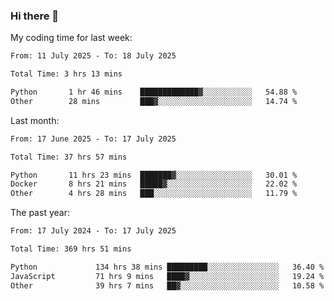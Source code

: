 ### Hi there 👋

My coding time for last week:

<!--START_SECTION:week-->

```txt
From: 11 July 2025 - To: 18 July 2025

Total Time: 3 hrs 13 mins

Python       1 hr 46 mins    █████████████▓░░░░░░░░░░░   54.88 %
Other        28 mins         ███▓░░░░░░░░░░░░░░░░░░░░░   14.74 %
```

<!--END_SECTION:week-->

Last month:

<!--START_SECTION:month-->

```txt
From: 17 June 2025 - To: 17 July 2025

Total Time: 37 hrs 57 mins

Python       11 hrs 23 mins  ███████▓░░░░░░░░░░░░░░░░░   30.01 %
Docker       8 hrs 21 mins   █████▓░░░░░░░░░░░░░░░░░░░   22.02 %
Other        4 hrs 28 mins   ███░░░░░░░░░░░░░░░░░░░░░░   11.79 %
```

<!--END_SECTION:month-->

The past year:

<!--START_SECTION:year-->

```txt
From: 17 July 2024 - To: 17 July 2025

Total Time: 369 hrs 51 mins

Python             134 hrs 38 mins █████████░░░░░░░░░░░░░░░░   36.40 %
JavaScript         71 hrs 9 mins   ████▓░░░░░░░░░░░░░░░░░░░░   19.24 %
Other              39 hrs 7 mins   ██▓░░░░░░░░░░░░░░░░░░░░░░   10.58 %
```

<!--END_SECTION:year-->
